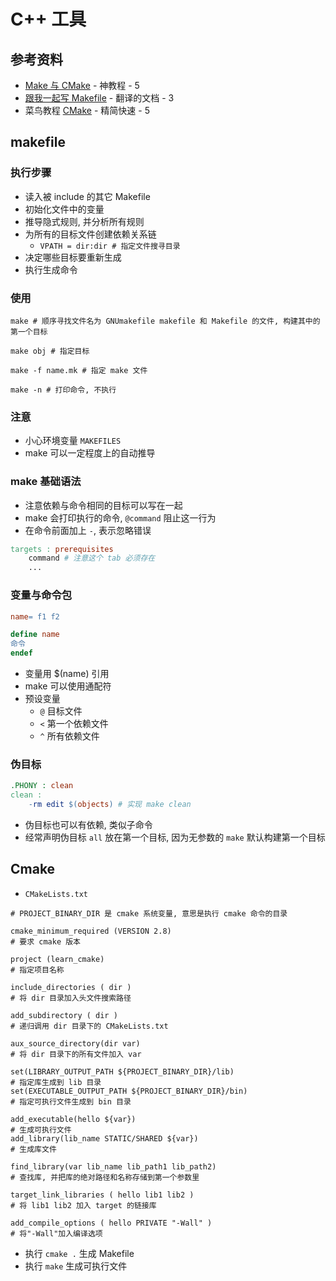 # C++ 工具

## 参考资料

- [Make 与 CMake](https://www.bilibili.com/video/BV1tyWWeeEpp) - 神教程 - 5
- [跟我一起写 Makefile](https://write-makefile-with-me.elabtalk.com/) - 翻译的文档 - 3
- 菜鸟教程 [CMake](https://www.runoob.com/cmake/cmake-tutorial.html) - 精简快速 - 5

## makefile

### 执行步骤

- 读入被 include 的其它 Makefile
- 初始化文件中的变量
- 推导隐式规则, 并分析所有规则
- 为所有的目标文件创建依赖关系链
    - `VPATH = dir:dir # 指定文件搜寻目录`
- 决定哪些目标要重新生成
- 执行生成命令

### 使用

```shell
make # 顺序寻找文件名为 GNUmakefile makefile 和 Makefile 的文件, 构建其中的第一个目标

make obj # 指定目标

make -f name.mk # 指定 make 文件

make -n # 打印命令, 不执行
```

### 注意

- 小心环境变量 `MAKEFILES`
- make 可以一定程度上的自动推导

### make 基础语法

- 注意依赖与命令相同的目标可以写在一起
- make 会打印执行的命令, `@command` 阻止这一行为
- 在命令前面加上 `-`, 表示忽略错误

```Makefile
targets : prerequisites
    command # 注意这个 tab 必须存在
    ...
```

### 变量与命令包

```Makefile
name= f1 f2

define name
命令
endef
```

- 变量用 $(name) 引用
- make 可以使用通配符
- 预设变量
    - `@` 目标文件
    - `<` 第一个依赖文件
    - `^` 所有依赖文件

### 伪目标

```Makefile
.PHONY : clean
clean :
    -rm edit $(objects) # 实现 make clean
```

- 伪目标也可以有依赖, 类似子命令
- 经常声明伪目标 `all` 放在第一个目标, 因为无参数的 `make` 默认构建第一个目标

## Cmake

- `CMakeLists.txt`

```CMakeLists
# PROJECT_BINARY_DIR 是 cmake 系统变量, 意思是执行 cmake 命令的目录

cmake_minimum_required (VERSION 2.8)
# 要求 cmake 版本

project (learn_cmake)
# 指定项目名称

include_directories ( dir )
# 将 dir 目录加入头文件搜索路径

add_subdirectory ( dir )
# 递归调用 dir 目录下的 CMakeLists.txt

aux_source_directory(dir var)
# 将 dir 目录下的所有文件加入 var

set(LIBRARY_OUTPUT_PATH ${PROJECT_BINARY_DIR}/lib)
# 指定库生成到 lib 目录
set(EXECUTABLE_OUTPUT_PATH ${PROJECT_BINARY_DIR}/bin)
# 指定可执行文件生成到 bin 目录

add_executable(hello ${var})
# 生成可执行文件
add_library(lib_name STATIC/SHARED ${var})
# 生成库文件

find_library(var lib_name lib_path1 lib_path2)
# 查找库, 并把库的绝对路径和名称存储到第一个参数里

target_link_libraries ( hello lib1 lib2 )
# 将 lib1 lib2 加入 target 的链接库

add_compile_options ( hello PRIVATE "-Wall" )
# 将"-Wall"加入编译选项
```

- 执行 `cmake .` 生成 Makefile
- 执行 `make` 生成可执行文件
